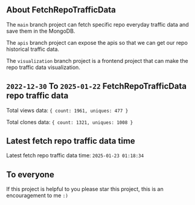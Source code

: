 ## About FetchRepoTrafficData

The `main` branch project can fetch specific repo everyday traffic data and save them in the MongoDB.

The `apis` branch project can expose the apis so that we can get our repo historical traffic data.

The `visualization` branch project is a frontend project that can make the repo traffic data visualization.

## `2022-12-30` To `2025-01-22` FetchRepoTrafficData repo traffic data

Total views data: `{ count: 1961, uniques: 477 }`

Total clones data: `{ count: 1321, uniques: 1008 }`

## Latest fetch repo traffic data time

Latest fetch repo traffic data time: `2025-01-23 01:18:34`

## To everyone

If this project is helpful to you please star this project, this is an encouragement to me `:)`



